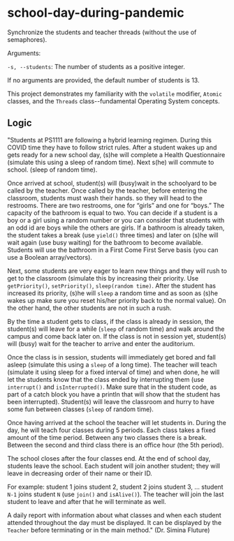 # school-day-during-pandemic

Synchronize the students and teacher threads (without the use of semaphores).

Arguments:

`-s, --students`: The number of students as a positive integer. 

If no arguments are provided, the default number of students is 13.

This project demonstrates my familiarity with the `volatile` modifier, `Atomic` classes, and the `Threads` class--fundamental Operating System concepts.

## Logic

"Students at PS1111 are following a hybrid learning regimen. During this COVID time they have to follow strict rules. After a student wakes up and gets ready for a new school day, (s)he will complete a Health Questionnaire (simulate this using a sleep of random time). Next s(he) will commute to school. (sleep of random time).

Once arrived at school, student(s) will (busy)wait in the schoolyard to be called by
the teacher. Once called by the teacher, before entering the classroom, students
must wash their hands. so they will head to the restrooms. There are two restrooms,
one for “girls” and one for “boys.” The capacity of the bathroom is equal to two. You
can decide if a student is a boy or a girl using a random number or you can consider
that students with an odd id are boys while the others are girls. If a bathroom is
already taken, the student takes a break (use `yield()` three times) and later on (s)he
will wait again (use busy waiting) for the bathroom to become available. Students
will use the bathroom in a First Come First Serve basis (you can use a Boolean
array/vectors).

Next, some students are very eager to learn new things and they will rush to get to
the classroom (simulate this by increasing their priority. Use `getPriority()`,
`setPriority()`, `sleep(random time)`. After the student has increased its priority,
(s)he will `sleep` a random time and as soon as (s)he wakes up make sure you reset
his/her priority back to the normal value). On the other hand, the other students are
not in such a rush.

By the time a student gets to class, if the class is already in session, the student(s)
will leave for a while (`sleep` of random time) and walk around the campus and
come back later on. If the class is not in session yet, student(s) will (busy) wait for
the teacher to arrive and enter the auditorium.

Once the class is in session, students will immediately get bored and fall asleep
(simulate this using a `sleep` of a long time). The teacher will teach (simulate it
using sleep for a fixed interval of time) and when done, he will let the students
know that the class ended by interrupting them (use `interrupt()` and
`isInterrupted()`. Make sure that in the student code, as part of a catch block you
have a println that will show that the student has been interrupted). Student(s) will
leave the classroom and hurry to have some fun between classes (`sleep` of random
time).

Once having arrived at the school the teacher will let students in. During the day,
he will teach four classes during 5 periods. Each class takes a fixed amount of the
time period. Between any two classes there is a break. Between the second and
third class there is an office hour (the 5th period).

The school closes after the four classes end. At the end of school day, students leave
the school. Each student will join another student; they will leave in decreasing order
of their name or their ID.

For example: student 1 joins student 2, student 2 joins student 3, … student `N-1`
joins student `N` (use `join()` and `isAlive()`). The teacher will join the last student to
leave and after that he will terminate as well.

A daily report with information about what classes and when each student attended
throughout the day must be displayed. It can be displayed by the `Teacher` before
terminating or in the main method." (Dr. Simina Fluture)